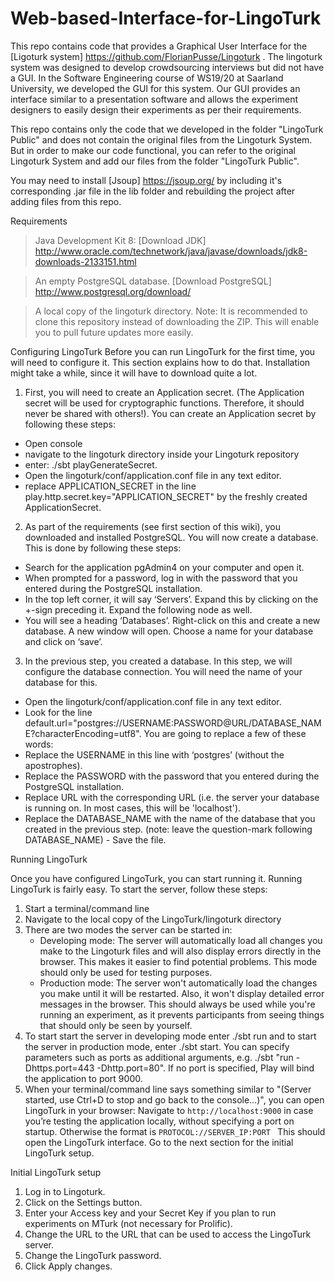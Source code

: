 # Web-based-Interface-for-LingoTurk

This repo contains code that provides a Graphical User Interface for the [Ligoturk system] https://github.com/FlorianPusse/Lingoturk .
The lingoturk system was designed to develop crowdsourcing interviews but did not have a GUI. In the Software Engineering course of WS19/20 at Saarland University, we developed the GUI for this system. Our GUI provides an interface similar to a presentation software and allows the experiment designers to easily design their experiments as per their requirements.

This repo contains only the code that we developed in the folder "LingoTurk Public" and does not contain the original files from the Lingoturk System. But in order to make our code functional, you can refer to the original Lingoturk System and add our files from the folder "LingoTurk Public". 

You may need to install [Jsoup] https://jsoup.org/ by including it's corresponding .jar file in the lib folder and rebuilding the project after adding files from this repo.

Requirements
> Java Development Kit 8: [Download JDK] http://www.oracle.com/technetwork/java/javase/downloads/jdk8-downloads-2133151.html

> An empty PostgreSQL database. [Download PostgreSQL] http://www.postgresql.org/download/

> A local copy of the lingoturk directory. Note: It is recommended to clone this repository instead of downloading the ZIP. This will enable you to pull future updates more easily.

Configuring LingoTurk
Before you can run LingoTurk for the first time, you will need to configure it. This section explains how to do that. Installation might take a while, since it will have to download quite a lot.

1. First, you will need to create an Application secret. (The Application secret will be used for cryptographic functions. Therefore, it should never be shared with others!). You can create an Application secret by following these steps:

* Open console
* navigate to the lingoturk directory inside your Lingoturk repository
* enter: ./sbt playGenerateSecret.
* Open the lingoturk/conf/application.conf file in any text editor.
* replace APPLICATION_SECRET in the line play.http.secret.key="APPLICATION_SECRET" by the freshly created ApplicationSecret.

2. As part of the requirements (see first section of this wiki), you downloaded and installed PostgreSQL. You will now create a database. This is done by following these steps:

* Search for the application pgAdmin4 on your computer and open it.
* When prompted for a password, log in with the password that you entered during the PostgreSQL installation.
* In the top left corner, it will say ‘Servers’. Expand this by clicking on the +-sign preceding it. Expand the following node as well.
* You will see a heading ‘Databases’. Right-click on this and create a new database. A new window will open. Choose a name for your database and click on ‘save’.

3. In the previous step, you created a database. In this step, we will configure the database connection. You will need the name of your database for this.

* Open the lingoturk/conf/application.conf file in any text editor.
* Look for the line default.url="postgres://USERNAME:PASSWORD@URL/DATABASE_NAME?characterEncoding=utf8". You are going to replace a few of these words:
* Replace the USERNAME in this line with ‘postgres’ (without the apostrophes).
* Replace the PASSWORD with the password that you entered during the PostgreSQL installation.
* Replace URL with the corresponding URL (i.e. the server your database is running on. In most cases, this will be 'localhost').
* Replace the DATABASE_NAME with the name of the database that you created in the previous step. (note: leave the question-mark following DATABASE_NAME) - Save the file.

Running LingoTurk

Once you have configured LingoTurk, you can start running it. Running LingoTurk is fairly easy. To start the server, follow these steps:

1. Start a terminal/command line
2. Navigate to the local copy of the LingoTurk/lingoturk directory
3. There are two modes the server can be started in:
	* Developing mode: The server will automatically load all changes you make to the Lingoturk files and will also display errors directly in the browser. This makes it easier to find potential problems. This mode should only be used for testing purposes.
	* Production mode: The server won't automatically load the changes you make until it will be restarted. Also, it won't display detailed error messages in the browser. This should always be used while you're running an experiment, as it prevents participants from seeing things that should only be seen by yourself.
4. To start start the server in developing mode enter ./sbt run and to start the server in production mode, enter ./sbt start. You can specify parameters such as ports as additional arguments, e.g. ./sbt "run -Dhttps.port=443 -Dhttp.port=80". If no port is specified, Play will bind the application to port 9000.
5. When your terminal/command line says something similar to "(Server started, use Ctrl+D to stop and go back to the console…)", you can open LingoTurk in your browser:
	Navigate to `http://localhost:9000` in case you’re testing the application locally, without specifying a port on startup. Otherwise the format is `PROTOCOL://SERVER_IP:PORT `
This should open the LingoTurk interface. Go to the next section for the initial LingoTurk setup.

Initial LingoTurk setup
1. Log in to Lingoturk. 
2. Click on the Settings button.
3. Enter your Access key and your Secret Key if you plan to run experiments on MTurk (not necessary for Prolific).
4. Change the URL to the URL that can be used to access the LingoTurk server.
5. Change the LingoTurk password.
6. Click Apply changes.

